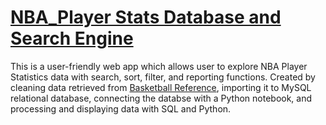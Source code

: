 # [NBA_Player Stats Database and Search Engine](https://github.com/justinezth/NBA_database/blob/main/code/dsci351_project_justinehuang.ipynb)
This is a user-friendly web app which allows user to explore NBA Player Statistics data with search, sort, filter, and reporting functions. Created by cleaning data retrieved from [Basketball Reference](https://www.basketball-reference.com/), importing it to MySQL relational database, connecting the databse with a Python notebook, and processing and displaying data with SQL and Python.
